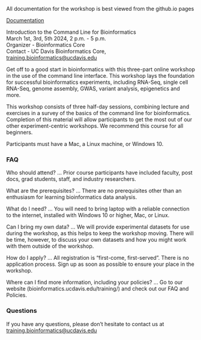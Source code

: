 All documentation for the workshop is best viewed from the github.io pages

[Documentation](https://ucdavis-bioinformatics-training.github.io/2024-March-Introduction-to-the-Command-Line-for-Bioinformatics/)

Introduction to the Command Line for Bioinformatics  
March 1st, 3rd, 5th 2024, 2 p.m. - 5 p.m.  
Organizer - Bioinformatics Core  
Contact - UC Davis Bioinformatics Core, training.bioinformatics@ucdavis.edu

Get off to a good start in bioinformatics with this three-part online workshop in the use of the command line interface. This workshop lays the foundation for successful bioinformatics experiments, including RNA-Seq, single cell RNA-Seq, genome assembly, GWAS, variant analysis, epigenetics and more.

This workshop consists of three half-day sessions, combining lecture and exercises in a survey of the basics of the command line for bioinformatics. Completion of this material will allow participants to get the most out of our other experiment-centric workshops. We recommend this course for all beginners.

Participants must have a Mac, a Linux machine, or Windows 10.


### FAQ

Who should attend? … Prior course participants have included faculty, post docs, grad students, staff, and industry researchers.

What are the prerequisites? … There are no prerequisites other than an enthusiasm for learning bioinformatics data analysis.

What do I need? … You will need to bring laptop with a reliable connection to the internet, installed with Windows 10 or higher, Mac, or Linux.

Can I bring my own data? … We will provide experimental datasets for use during the workshop, as this helps to keep the workshop moving. There will be time, however, to discuss your own datasets and how you might work with them outside of the workshop.

How do I apply? … All registration is “first-come, first-served”. There is no application process.  Sign up as soon as possible to ensure your place in the workshop.

Where can I find more information, including your policies?  ... Go to our website (bioinformatics.ucdavis.edu/training/) and check out our FAQ and Policies.

### Questions

If you have any questions, please don’t hesitate to contact us at training.bioinformatics@ucdavis.edu



